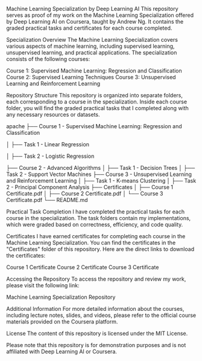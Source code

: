 Machine Learning Specialization by Deep Learning AI
This repository serves as proof of my work on the Machine Learning Specialization offered by Deep Learning AI on Coursera, taught by Andrew Ng. It contains the graded practical tasks and certificates for each course completed.

Specialization Overview
The Machine Learning Specialization covers various aspects of machine learning, including supervised learning, unsupervised learning, and practical applications. The specialization consists of the following courses:

Course 1: Supervised Machine Learning: Regression and Classification
Course 2: Supervised Learning Techniques
Course 3: Unsupervised Learning and Reinforcement Learning

Repository Structure
This repository is organized into separate folders, each corresponding to a course in the specialization. Inside each course folder, you will find the graded practical tasks that I completed along with any necessary resources or datasets.

apache
├── Course 1 - Supervised Machine Learning: Regression and Classification

│   ├── Task 1 - Linear Regression

│   ├── Task 2 - Logistic Regression

├── Course 2 - Advanced Algorithms
│   ├── Task 1 - Decision Trees
│   ├── Task 2 - Support Vector Machines
├── Course 3 - Unsupervised Learning and Reinforcement Learning
│   ├── Task 1 - K-means Clustering
│   ├── Task 2 - Principal Component Analysis
├── Certificates
│   ├── Course 1 Certificate.pdf
│   ├── Course 2 Certificate.pdf
│   └── Course 3 Certificate.pdf
└── README.md

Practical Task Completion
I have completed the practical tasks for each course in the specialization. The task folders contain my implementations, which were graded based on correctness, efficiency, and code quality.

Certificates
I have earned certificates for completing each course in the Machine Learning Specialization. You can find the certificates in the "Certificates" folder of this repository. Here are the direct links to download the certificates:

Course 1 Certificate
Course 2 Certificate
Course 3 Certificate

Accessing the Repository
To access the repository and review my work, please visit the following link:

Machine Learning Specialization Repository

Additional Information
For more detailed information about the courses, including lecture notes, slides, and videos, please refer to the official course materials provided on the Coursera platform.

License
The content of this repository is licensed under the MIT License.

Please note that this repository is for demonstration purposes and is not affiliated with Deep Learning AI or Coursera.

